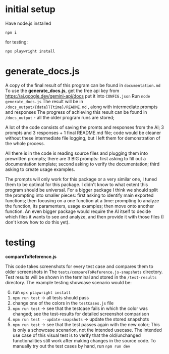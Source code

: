 # initial setup
Have node.js installed

```npn i```

for testing:

```npx playwright install```

# generate_docs.js

A copy of the final result of this program can be found in ```documentation.md```
To use the **generate_docs.js**, get the free api key from https://ai.google.dev/gemini-api/docs
put it into ```CONFIG.json```
Run ```node generate_docs.js```
The result will be in ```/docs_output/{date}T{time}/README.md``` , along with intermediate prompts and responses
The progress of achieving this result can be found in ```/docs_output``` - all the older program runs are stored;

 A lot of the code consists of saving the promts and responses from the AI; 3 prompts and 3 responses + 1 final README.md file; code would be cleaner without these intermediate file logging, but I left them for demonstration of the whole process.
 
 All there is in the code is reading source files and plugging them into prewritten prompts; there are 3 BIG prompts: first asking to fill out a documentation template; second asking to verify the documentation; third asking to create usage examples.
 
 The prompts will only work for this package or a very similar one, I tuned them to be optimal for this package. I didn't know to what extent this program should be universal. For a bigger package I think we should split the prompting into smaller pieces: first asking to identify main exported functions; then focusing on a one function at a time: prompting to analyze the function, its paramenters, usage examples; then move onto another function. An even bigger package would require the AI itself to decide which files it wants to see and analyze, and then provide it with those files (I don't know how to do this yet).

# testing
**compareToReference.js**

 This code takes screenshots for every test case and compares them to older screenshots in The ```tests/compareToReference.js-snapshots``` directory.
 Test results will be shown in the terminal and stored in the ```/test-results``` directory.
 The example testing showcase scenario would be:

 0. run ```npx playwright install``` 
 1. ```npm run test``` -> all tests should pass
 2. change one of the colors in the ```testCases.js``` file
 3. ```npm run test``` -> see that the testcase fails in which the color was changed; see the test-results for detailed screenshot comparison
 4. ```npm run test --update-snapshots``` -> update the stored snapshots
 5. ```npm run test``` -> see that the test passes again with the new color;
This is only a schowcase scenarion, not the intended usecase. The intended use case of this visual test is to verify that the old/unchanged functionalities still work after making changes in the source code. To manually try out the test cases by hand, run ```npm run dev```
